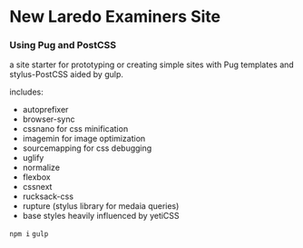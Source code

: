 # New Laredo Examiners Site
### Using Pug and PostCSS

a site starter for prototyping or creating simple sites with Pug templates and stylus-PostCSS aided by gulp.

includes:
- autoprefixer
- browser-sync
- cssnano for css minification
- imagemin for image optimization
- sourcemapping for css debugging
- uglify
- normalize
- flexbox
- cssnext
- rucksack-css
- rupture (stylus library for medaia queries)
- base styles heavily influenced by yetiCSS

```npm i```
```gulp```

